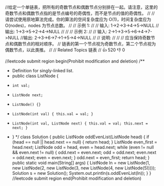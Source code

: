 //给定一个单链表，把所有的奇数节点和偶数节点分别排在一起。请注意，这里的奇数节点和偶数节点指的是节点编号的奇偶性，而不是节点的值的奇偶性。 
//
// 请尝试使用原地算法完成。你的算法的空间复杂度应为 O(1)，时间复杂度应为 O(nodes)，nodes 为节点总数。 
//
// 示例 1: 
//
// 输入: 1->2->3->4->5->NULL
//输出: 1->3->5->2->4->NULL
// 
//
// 示例 2: 
//
// 输入: 2->1->3->5->6->4->7->NULL 
//输出: 2->3->6->7->1->5->4->NULL 
//
// 说明: 
//
// 
// 应当保持奇数节点和偶数节点的相对顺序。 
// 链表的第一个节点视为奇数节点，第二个节点视为偶数节点，以此类推。 
// 
// Related Topics 链表 
// 👍 520 👎 0


//leetcode submit region begin(Prohibit modification and deletion)
/**
 * Definition for singly-linked list.
 * public class ListNode {
 *     int val;
 *     ListNode next;
 *     ListNode() {}
 *     ListNode(int val) { this.val = val; }
 *     ListNode(int val, ListNode next) { this.val = val; this.next = next; }
 * }
 */
class Solution {
    public ListNode oddEvenList(ListNode head) {
        if (head == null || head.next == null) {
            return head;
        }
        ListNode even_first = head.next;
        ListNode odd = head, even = head.next;
        while (even != null && even.next != null) {
            odd.next = even.next;
            odd = odd.next;
            even.next = odd.next;
            even = even.next;
        }
        odd.next = even_first;
        return head;
    }
    public static void main(String[] args) {
        ListNode ln = new ListNode(1,
                new ListNode(2,
                        new ListNode(3,
                                new ListNode(4,
                                        new ListNode(5)))));
        Solution s = new Solution();
        System.out.println(s.oddEvenList(ln));
    }
}
//leetcode submit region end(Prohibit modification and deletion)
